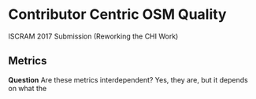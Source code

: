 Contributor Centric OSM Quality
===============================


ISCRAM 2017 Submission (Reworking the CHI Work)





Metrics
-------
**Question** Are these metrics interdependent?
Yes, they are, but it depends on what the 

